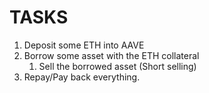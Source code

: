 # TASKS

1. Deposit some ETH into AAVE
2. Borrow some asset with the ETH collateral
   1. Sell the borrowed asset (Short selling)
3. Repay/Pay back everything.
